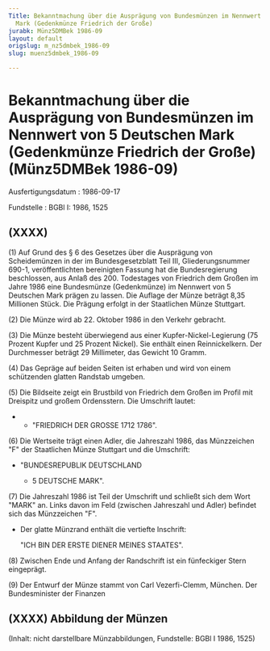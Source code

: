 ```yaml
---
Title: Bekanntmachung über die Ausprägung von Bundesmünzen im Nennwert von 5 Deutschen
  Mark (Gedenkmünze Friedrich der Große)
jurabk: Münz5DMBek 1986-09
layout: default
origslug: m_nz5dmbek_1986-09
slug: muenz5dmbek_1986-09

---
```


# Bekanntmachung über die Ausprägung von Bundesmünzen im Nennwert von 5 Deutschen Mark (Gedenkmünze Friedrich der Große) (Münz5DMBek 1986-09)

Ausfertigungsdatum
:   1986-09-17

Fundstelle
:   BGBl I: 1986, 1525



## (XXXX)

(1) Auf Grund des § 6 des Gesetzes über die Ausprägung von Scheidemünzen in der im Bundesgesetzblatt Teil III, Gliederungsnummer 690-1, veröffentlichten bereinigten Fassung hat die Bundesregierung beschlossen, aus Anlaß des 200. Todestages von Friedrich dem Großen im Jahre 1986 eine Bundesmünze (Gedenkmünze) im Nennwert von 5 Deutschen Mark prägen zu lassen. Die Auflage der Münze beträgt 8,35 Millionen Stück. Die Prägung erfolgt in der Staatlichen Münze Stuttgart.

(2) Die Münze wird ab 22. Oktober 1986 in den Verkehr gebracht.

(3) Die Münze besteht überwiegend aus einer Kupfer-Nickel-Legierung (75 Prozent Kupfer und 25 Prozent Nickel). Sie enthält einen Reinnickelkern. Der Durchmesser beträgt 29 Millimeter, das Gewicht 10 Gramm.

(4) Das Gepräge auf beiden Seiten ist erhaben und wird von einem schützenden glatten Randstab umgeben.

(5) Die Bildseite zeigt ein Brustbild von Friedrich dem Großen im Profil mit Dreispitz und großem Ordensstern.
Die Umschrift lautet:

*    *   "FRIEDRICH DER GROSSE 1712 1786".




(6) Die Wertseite trägt einen Adler, die Jahreszahl 1986, das Münzzeichen "F" der Staatlichen Münze Stuttgart und die Umschrift:

*   "BUNDESREPUBLIK DEUTSCHLAND

    *   5 DEUTSCHE MARK".







(7) Die Jahreszahl 1986 ist Teil der Umschrift und schließt sich dem Wort
"MARK"              an. Links davon im Feld (zwischen Jahreszahl und Adler) befindet sich das Münzzeichen "F".

*   Der glatte Münzrand enthält die vertiefte Inschrift:

    "ICH BIN DER ERSTE DIENER MEINES STAATES".




(8) Zwischen Ende und Anfang der Randschrift ist ein fünfeckiger Stern eingeprägt.

(9) Der Entwurf der Münze stammt von Carl Vezerfi-Clemm, München.
Der Bundesminister der Finanzen


## (XXXX) Abbildung der Münzen

(Inhalt: nicht darstellbare Münzabbildungen,
Fundstelle: BGBl I 1986, 1525)

